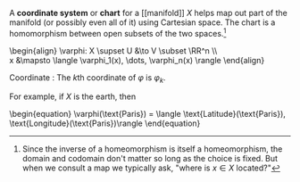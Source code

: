 A **coordinate system** or **chart** for a [[manifold]] $X$ helps map out part of the manifold (or possibly even all of it) using Cartesian space. The chart is a homomorphism between open subsets of the two spaces.[^order]

\begin{align}
\varphi: X \supset U &\to V \subset \RR^n \\\\\
x &\mapsto \langle \varphi_1(x), \dots, \varphi_n(x) \rangle
\end{align}


Coordinate
: The $k$th coordinate of $\varphi$ is $\varphi_k$.

For example, if $X$ is the earth, then 

\begin{equation}
\varphi(\text{Paris}) = \langle \text{Latitude}(\text{Paris}), \text{Longitude}(\text{Paris})\rangle
\end{equation}


[^order]: Since the inverse of a homeomorphism is itself a homeomorphism, the domain and codomain don't matter so long as the choice is fixed. But when we consult a map we typically ask, "where is $x\in X$ located?"